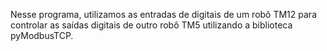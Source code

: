 Nesse programa, utilizamos as entradas de digitais de um robô TM12 para controlar as saídas digitais de outro robô TM5 utilizando a biblioteca pyModbusTCP.
